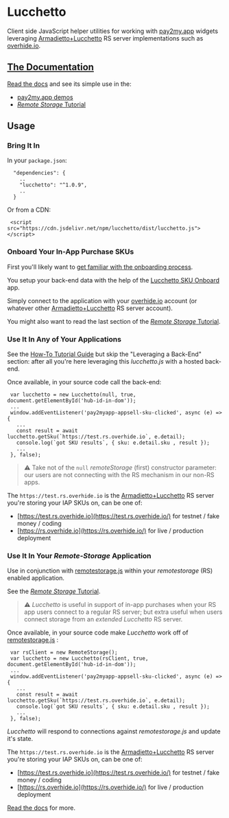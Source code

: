 # Lucchetto

Client side JavaScript helper utilities for working with [pay2my.app](https://pay2my.app) widgets leveraging [Armadietto+Lucchetto](https://github.com/overhide/armadietto/tree/master/lucchetto) RS server implementations such as [overhide.io](https://overhide.io#baas).



## [The Documentation](https://overhide.github.io/lucchetto/docs/lucchetto.js-rendered-docs/index.html)

[Read the docs](https://overhide.github.io/lucchetto/docs/lucchetto.js-rendered-docs/index.html) and see its simple use in the:

- [pay2my.app demos](https://www.npmjs.com/package/pay2my.app/v/latest#demos)
- [*Remote Storage* Tutorial](https://github.com/overhide/remotestorage-tutorial) 



## Usage

### Bring It In

In your `package.json`:

```
  "dependencies": {
    ..
    "lucchetto": "^1.0.9",
    ..
  }
```



Or from a CDN:

```
 <script src="https://cdn.jsdelivr.net/npm/lucchetto/dist/lucchetto.js"></script>
```



### Onboard Your In-App Purchase SKUs

First you'll likely want to [get familiar with the onboarding process](https://github.com/overhide/armadietto/tree/master/lucchetto#onboard-to-us-dollars-ledger--as-the-dev-receiving-).

You setup your back-end data with the help of the [Lucchetto SKU Onboard](https://overhide.github.io/armadietto/lucchetto/onboard.html#) app.

Simply connect to the application with your [overhide.io](https://overhide.io#baas) account (or whatever other [Armadietto+Lucchetto](https://github.com/overhide/armadietto/tree/master/lucchetto) RS server account).

You might also want to read the last section of the [*Remote Storage* Tutorial](https://github.com/overhide/remotestorage-tutorial).



### Use It In Any of Your Applications

See the [How-To Tutorial Guide](https://github.com/overhide/pay2my.app/blob/master/howto/intro/README.md) but skip the "Leveraging a Back-End" section:  after all you're here leveraging this *lucchetto.js* with a hosted back-end.

Once available, in your source code call the back-end:

``` 
 var lucchetto = new Lucchetto(null, true, document.getElementById('hub-id-in-dom'));
 ...
 window.addEventListener('pay2myapp-appsell-sku-clicked', async (e) => { 
   ...
   const result = await lucchetto.getSku(`https://test.rs.overhide.io`, e.detail);
   console.log(`got SKU results`, { sku: e.detail.sku , result });
   ...
 }, false);
```



> ⚠ Take not of the `null` *remoteStorage* (first) constructor parameter: our users are not connecting with the RS mechanism in our non-RS apps.



The `https://test.rs.overhide.io` is the [Armadietto+Lucchetto](https://github.com/overhide/armadietto/tree/master/lucchetto) RS server you're storing your IAP SKUs on, can be one of:

-  [https://test.rs.overhide.io](https://test.rs.overhide.io/) for testnet / fake money / coding
-  [https://rs.overhide.io](https://rs.overhide.io/) for live / production deployment



### Use It In Your *Remote-Storage* Application

Use in conjunction with [remotestorage.js](https://github.com/remotestorage/remotestorage.js) within your *remotestorage* (RS) enabled application.

See the [*Remote Storage* Tutorial](https://github.com/overhide/remotestorage-tutorial).

> ⚠ *Lucchetto* is useful in support of in-app purchases when your RS app users connect to a regular RS server; but extra useful when users connect storage from an *extended* *Lucchetto* RS server.



Once available, in your source code make *Lucchetto* work off of  [remotestorage.js](https://github.com/remotestorage/remotestorage.js) :

``` 
 var rsClient = new RemoteStorage();
 var lucchetto = new Lucchetto(rsClient, true, document.getElementById('hub-id-in-dom'));
 ...
 window.addEventListener('pay2myapp-appsell-sku-clicked', async (e) => { 
   ...
   const result = await lucchetto.getSku(`https://test.rs.overhide.io`, e.detail);
   console.log(`got SKU results`, { sku: e.detail.sku , result });
   ...
 }, false);
```



*Lucchetto* will respond to connections against *remotestorage.js* and update it's state.  



The `https://test.rs.overhide.io` is the [Armadietto+Lucchetto](https://github.com/overhide/armadietto/tree/master/lucchetto) RS server you're storing your IAP SKUs on, can be one of:

-  [https://test.rs.overhide.io](https://test.rs.overhide.io/) for testnet / fake money / coding
-  [https://rs.overhide.io](https://rs.overhide.io/) for live / production deployment



[Read the docs](https://overhide.github.io/lucchetto/docs/lucchetto.js-rendered-docs/index.html) for more.